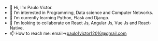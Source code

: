 - 👋 Hi, I’m Paulo Victor.
- 👀 I’m interested in Programming, Data science and Computer Networks.
- 🌱 I’m currently learning Python, Flask and Django.
- 💞️ I’m looking to collaborate on React Js, Angular Js, Vue Js and React-Native.
- 📫 How to reach me: email->paulo1victor12016@gmail.com

<!---
paulo1victor12016/paulo1victor12016 is a ✨ special ✨ repository because its `README.md` (this file) appears on your GitHub profile.
You can click the Preview link to take a look at your changes.
--->
